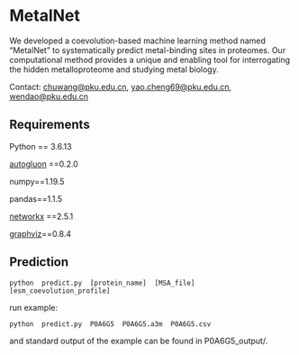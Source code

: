 # MetalNet
We developed a coevolution-based machine learning method named “MetalNet” to systematically predict metal-binding sites in proteomes. Our computational method provides a unique and enabling tool for interrogating the hidden metalloproteome and studying metal biology.

Contact: <chuwang@pku.edu.cn>, <yao.cheng69@pku.edu.cn>, <wendao@pku.edu.cn>

## Requirements  
Python == 3.6.13

[autogluon](https://github.com/awslabs/autogluon) ==0.2.0    

numpy==1.19.5

pandas==1.1.5

[networkx](https://github.com/networkx/networkx) ==2.5.1

[graphviz](http://graphviz.org/download/)==0.8.4


## Prediction
    python  predict.py  [protein_name]  [MSA_file]  [esm_coevolution_profile]

run example:

    python  predict.py  P0A6G5  P0A6G5.a3m  P0A6G5.csv
    
and standard output of the example can be found in P0A6G5_output/.







